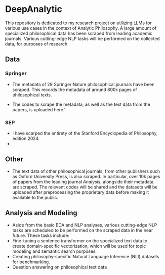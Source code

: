 # DeepAnalytic
This repository is dedicated to my research project on utilizing LLMs for various use cases in the context of Analytic Philosophy.
A large amount of specialized philosophical data has been scraped from leading academic journals. Various cutting-edge NLP tasks will be performed on the collected
data, for purposes of research.

## Data
### Springer
- The metadata of 28 Springer Nature philosophical journals have been scraped. This records the metadata of around 800k pages of philosophical texts.
  
- The codes to scrape the metadata, as well as the text data from the papers, is uploaded here.'
### SEP
- I have scarped the entirety of the Stanford Encyclopedia of Philosophy, edition 2024.
- 
## Other
- The text data of other philosophical journals, from other publishers such as Oxford University Press, is also scraped. In particular, over 10k pages of papers from
  the leading journal *Analysis*, alongside their metadata, are scraped. The relevant codes will be shared and the datasets will be uploaded after preprocessing the
  proprietary data before making it available to the public.

## Analysis and Modeling
- Aside from the basic EDA and NLP analyses, various cutting-edge NLP tasks are scheduled to be performed on the scraped data in the near future. These tasks include:
- Fine-tuning a sentence transformer on the specialized text data to create domain-specific vectorization, which will be used for topic modeling
  and semantic search purposes.
- Creating philosophy-specific Natural Language Inference (NLI) datasets for benchmarking.
- Question answering on philosophical text data
   
